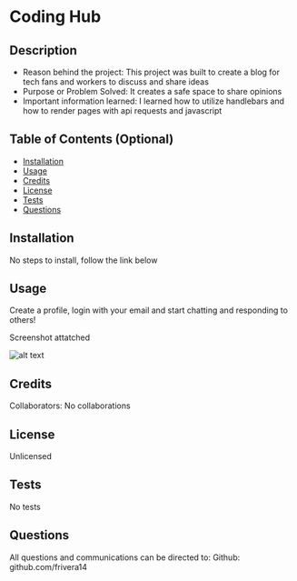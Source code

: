 # Coding Hub
## Description
  
- Reason behind the project: This project was built to create a blog for tech fans and workers to discuss and share ideas
- Purpose or Problem Solved: It creates a safe space to share opinions 
- Important information learned: I learned how to utilize handlebars and how to render pages with api requests and javascript
  
## Table of Contents (Optional)
  
- [Installation](#installation)
- [Usage](#usage)
- [Credits](#credits)
- [License](#license)
- [Tests](#tests)
- [Questions](#questions)
  
## Installation

No steps to install, follow the link below

## Usage
  
Create a profile, login with your email and start chatting and responding to others!

Screenshot attatched
  
![alt text](Capture.PNG)
  
## Credits
  
Collaborators: No collaborations 
  
## License
  
Unlicensed

## Tests
  
No tests
  
## Questions
  
All questions and communications can be directed to:
Github: github.com/frivera14 
